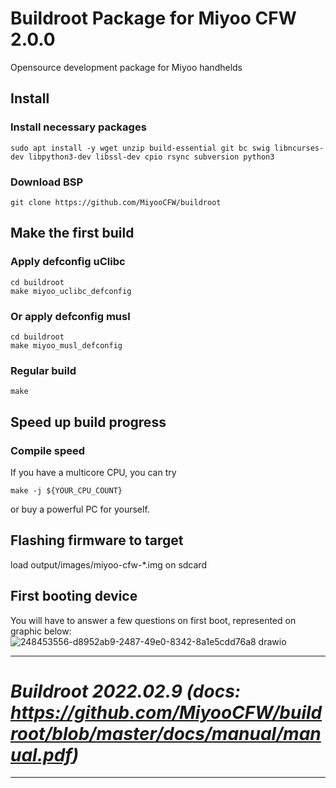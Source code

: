 # Buildroot Package for Miyoo CFW 2.0.0
Opensource development package for Miyoo handhelds

## Install

### Install necessary packages
``` shell
sudo apt install -y wget unzip build-essential git bc swig libncurses-dev libpython3-dev libssl-dev cpio rsync subversion python3
```

### Download BSP
```shell
git clone https://github.com/MiyooCFW/buildroot
```

## Make the first build

### Apply defconfig uClibc

```shell
cd buildroot
make miyoo_uclibc_defconfig
```

### Or apply defconfig musl

```shell
cd buildroot
make miyoo_musl_defconfig
```

### Regular build
```shell
make
```

## Speed up build progress

### Compile speed
If you have a multicore CPU, you can try
```
make -j ${YOUR_CPU_COUNT}
```
or buy a powerful PC for yourself.

## Flashing firmware to target

load output/images/miyoo-cfw-*.img on sdcard

## First booting device
You will have to answer a few questions on first boot, represented on graphic below:
![248453556-d8952ab9-2487-49e0-8342-8a1e5cdd76a8 drawio](https://github.com/MiyooCFW/buildroot/assets/94932128/2cc32fcd-64bd-46a9-a3bb-4b72f4080204)

---
# _Buildroot 2022.02.9 (docs: https://github.com/MiyooCFW/buildroot/blob/master/docs/manual/manual.pdf)_
---
